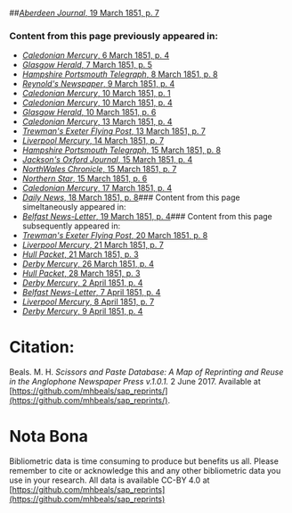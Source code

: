 ##[*Aberdeen Journal*, 19 March 1851, p. 7](https://mhbeals.github.io/sap_html/Aberdeen-Journal/Aberdeen-Journal-19-March-1851-p-7)

### Content from this page previously appeared in:
+ [*Caledonian Mercury*, 6 March 1851, p. 4](https://mhbeals.github.io/sap_html/Caledonian-Mercury/Caledonian-Mercury-6-March-1851-p-4)
+ [*Glasgow Herald*, 7 March 1851, p. 5](https://mhbeals.github.io/sap_html/Glasgow-Herald/Glasgow-Herald-7-March-1851-p-5)
+ [*Hampshire Portsmouth Telegraph*, 8 March 1851, p. 8](https://mhbeals.github.io/sap_html/Hampshire-Portsmouth-Telegraph/Hampshire-Portsmouth-Telegraph-8-March-1851-p-8)
+ [*Reynold's Newspaper*, 9 March 1851, p. 4](https://mhbeals.github.io/sap_html/Reynold's-Newspaper/Reynold's-Newspaper-9-March-1851-p-4)
+ [*Caledonian Mercury*, 10 March 1851, p. 1](https://mhbeals.github.io/sap_html/Caledonian-Mercury/Caledonian-Mercury-10-March-1851-p-1)
+ [*Caledonian Mercury*, 10 March 1851, p. 4](https://mhbeals.github.io/sap_html/Caledonian-Mercury/Caledonian-Mercury-10-March-1851-p-4)
+ [*Glasgow Herald*, 10 March 1851, p. 6](https://mhbeals.github.io/sap_html/Glasgow-Herald/Glasgow-Herald-10-March-1851-p-6)
+ [*Caledonian Mercury*, 13 March 1851, p. 4](https://mhbeals.github.io/sap_html/Caledonian-Mercury/Caledonian-Mercury-13-March-1851-p-4)
+ [*Trewman's Exeter Flying Post*, 13 March 1851, p. 7](https://mhbeals.github.io/sap_html/Trewman's-Exeter-Flying-Post/Trewman's-Exeter-Flying-Post-13-March-1851-p-7)
+ [*Liverpool Mercury*, 14 March 1851, p. 7](https://mhbeals.github.io/sap_html/Liverpool-Mercury/Liverpool-Mercury-14-March-1851-p-7)
+ [*Hampshire Portsmouth Telegraph*, 15 March 1851, p. 8](https://mhbeals.github.io/sap_html/Hampshire-Portsmouth-Telegraph/Hampshire-Portsmouth-Telegraph-15-March-1851-p-8)
+ [*Jackson's Oxford Journal*, 15 March 1851, p. 4](https://mhbeals.github.io/sap_html/Jackson's-Oxford-Journal/Jackson's-Oxford-Journal-15-March-1851-p-4)
+ [*NorthWales Chronicle*, 15 March 1851, p. 7](https://mhbeals.github.io/sap_html/NorthWales-Chronicle/NorthWales-Chronicle-15-March-1851-p-7)
+ [*Northern Star*, 15 March 1851, p. 6](https://mhbeals.github.io/sap_html/Northern-Star/Northern-Star-15-March-1851-p-6)
+ [*Caledonian Mercury*, 17 March 1851, p. 4](https://mhbeals.github.io/sap_html/Caledonian-Mercury/Caledonian-Mercury-17-March-1851-p-4)
+ [*Daily News*, 18 March 1851, p. 8](https://mhbeals.github.io/sap_html/Daily-News/Daily-News-18-March-1851-p-8)### Content from this page simeltaneously appeared in:
+ [*Belfast News-Letter*, 19 March 1851, p. 4](https://mhbeals.github.io/sap_html/Belfast-News-Letter/Belfast-News-Letter-19-March-1851-p-4)### Content from this page subsequently appeared in:
+ [*Trewman's Exeter Flying Post*, 20 March 1851, p. 8](https://mhbeals.github.io/sap_html/Trewman's-Exeter-Flying-Post/Trewman's-Exeter-Flying-Post-20-March-1851-p-8)
+ [*Liverpool Mercury*, 21 March 1851, p. 7](https://mhbeals.github.io/sap_html/Liverpool-Mercury/Liverpool-Mercury-21-March-1851-p-7)
+ [*Hull Packet*, 21 March 1851, p. 3](https://mhbeals.github.io/sap_html/Hull-Packet/Hull-Packet-21-March-1851-p-3)
+ [*Derby Mercury*, 26 March 1851, p. 4](https://mhbeals.github.io/sap_html/Derby-Mercury/Derby-Mercury-26-March-1851-p-4)
+ [*Hull Packet*, 28 March 1851, p. 3](https://mhbeals.github.io/sap_html/Hull-Packet/Hull-Packet-28-March-1851-p-3)
+ [*Derby Mercury*, 2 April 1851, p. 4](https://mhbeals.github.io/sap_html/Derby-Mercury/Derby-Mercury-2-April-1851-p-4)
+ [*Belfast News-Letter*, 7 April 1851, p. 4](https://mhbeals.github.io/sap_html/Belfast-News-Letter/Belfast-News-Letter-7-April-1851-p-4)
+ [*Liverpool Mercury*, 8 April 1851, p. 7](https://mhbeals.github.io/sap_html/Liverpool-Mercury/Liverpool-Mercury-8-April-1851-p-7)
+ [*Derby Mercury*, 9 April 1851, p. 4](https://mhbeals.github.io/sap_html/Derby-Mercury/Derby-Mercury-9-April-1851-p-4)
                    
# Citation: 

Beals. M. H. *Scissors and Paste Database: A Map of Reprinting and Reuse in the Anglophone Newspaper Press v.1.0.1.* 2 June 2017. Available at [https://github.com/mhbeals/sap_reprints/](https://github.com/mhbeals/sap_reprints/). 
                    
# Nota Bona

Bibliometric data is time consuming to produce but benefits us all. Please remember to cite or acknowledge this and any other bibliometric data you use in your research. All data is available CC-BY 4.0 at [https://github.com/mhbeals/sap_reprints](https://github.com/mhbeals/sap_reprints)